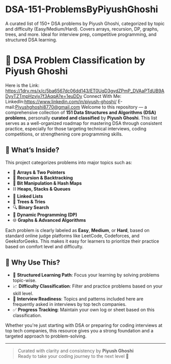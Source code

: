 # DSA-151-ProblemsByPiyushGhoshi
A curated list of 150+ DSA problems by Piyush Ghoshi, categorized by topic and difficulty (Easy/Medium/Hard). Covers arrays, recursion, DP, graphs, trees, and more. Ideal for interview prep, competitive programming, and structured DSA learning.
# 📘 DSA Problem Classification by Piyush Ghoshi

Here is the Link: https://1drv.ms/x/c/5ba6567dc06dd143/ET0UqD3gydZPmP_DVAaPTdUB9ADyvTZTmpHzvjy7f3AqqA?e=1euDDy
Connect With Me: LinkedIn:https://www.linkedin.com/in/piyush-ghoshi/      E-mail:Piyushghoshi8770@gmail.com 
Welcome to this repository — a comprehensive collection of **151 Data Structures and Algorithms (DSA) problems**, personally **curated and classified** by **Piyush Ghoshi**. This list serves as a well-organized roadmap for mastering DSA through consistent practice, especially for those targeting technical interviews, coding competitions, or strengthening core programming skills.

## 📂 What’s Inside?

This project categorizes problems into major topics such as:

- 🔢 **Arrays & Two Pointers**  
- 🔁 **Recursion & Backtracking**  
- 🧠 **Bit Manipulation & Hash Maps**  
- ⛓️ **Heaps, Stacks & Queues**  
- 🔗 **Linked Lists**  
- 🌳 **Trees & Tries**  
- 🔍 **Binary Search**  
- 🧮 **Dynamic Programming (DP)**  
- 🌐 **Graphs & Advanced Algorithms**

Each problem is clearly labeled as **Easy**, **Medium**, or **Hard**, based on standard online judge platforms like LeetCode, Codeforces, and GeeksforGeeks. This makes it easy for learners to prioritize their practice based on comfort level and difficulty.

## 🎯 Why Use This?

- 🧭 **Structured Learning Path**: Focus your learning by solving problems topic-wise.  
- 📈 **Difficulty Classification**: Filter and practice problems based on your skill level.  
- 🧠 **Interview Readiness**: Topics and patterns included here are frequently asked in interviews by top tech companies.  
- ✅ **Progress Tracking**: Maintain your own log or sheet based on this classification.

Whether you're just starting with DSA or preparing for coding interviews at top tech companies, this resource gives you a strong foundation and a targeted approach to problem-solving.

---

> Curated with clarity and consistency by **Piyush Ghoshi**  
> Ready to take your coding journey to the next level 🚀


